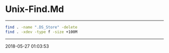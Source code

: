 # Unix-Find.Md

----------------------------------------- 

``` bash
find . -name ".DS_Store" -delete
find . -xdev -type f -size +100M
```

-----------------------------------------
2018-05-27 01:03:53
